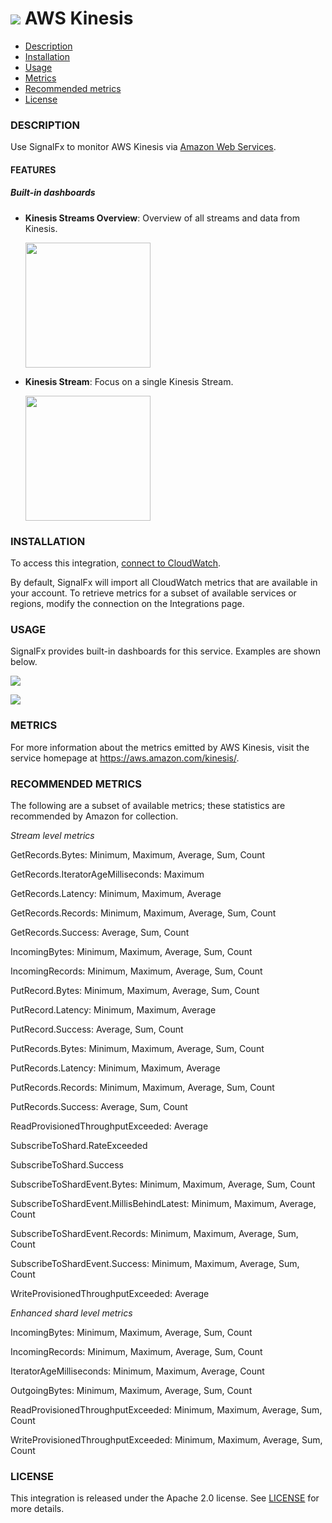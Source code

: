 # ![](./img/integration_awskinesisstreams.png) AWS Kinesis

- [Description](#description)
- [Installation](#installation)
- [Usage](#usage)
- [Metrics](#metrics)
- [Recommended metrics](#recommended-metrics)
- [License](#license)

### DESCRIPTION

Use SignalFx to monitor AWS Kinesis via [Amazon Web Services](https://github.com/signalfx/integrations/tree/master/aws)[](sfx_link:aws).

#### FEATURES

##### Built-in dashboards

- **Kinesis Streams Overview**: Overview of all streams and data from Kinesis.

  [<img src='./img/dashboard_kinesis_overview.png' width=200px>](./img/dashboard_kinesis_overview.png)

- **Kinesis Stream**: Focus on a single Kinesis Stream.

  [<img src='./img/dashboard_kinesis_stream.png' width=200px>](./img/dashboard_kinesis_stream.png)

### INSTALLATION

To access this integration, [connect to CloudWatch](https://github.com/signalfx/integrations/tree/master/aws)[](sfx_link:aws).

By default, SignalFx will import all CloudWatch metrics that are available in your account. To retrieve metrics for a subset of available services or regions, modify the connection on the Integrations page.

### USAGE

SignalFx provides built-in dashboards for this service. Examples are shown below.

![](./img/dashboard_kinesis_overview.png)

![](./img/dashboard_kinesis_stream.png)

### METRICS

For more information about the metrics emitted by AWS Kinesis, visit the service homepage at <a target="_blank" href="https://aws.amazon.com/kinesis/">https://aws.amazon.com/kinesis/</a>.

### RECOMMENDED METRICS

The following are a subset of available metrics; these statistics are recommended by Amazon for collection.

_Stream level metrics_

GetRecords.Bytes: Minimum, Maximum, Average, Sum, Count

GetRecords.IteratorAgeMilliseconds: Maximum

GetRecords.Latency: Minimum, Maximum, Average

GetRecords.Records: Minimum, Maximum, Average, Sum, Count

GetRecords.Success: Average, Sum, Count

IncomingBytes: Minimum, Maximum, Average, Sum, Count

IncomingRecords: Minimum, Maximum, Average, Sum, Count

PutRecord.Bytes: Minimum, Maximum, Average, Sum, Count

PutRecord.Latency: Minimum, Maximum, Average

PutRecord.Success: Average, Sum, Count

PutRecords.Bytes: Minimum, Maximum, Average, Sum, Count

PutRecords.Latency: Minimum, Maximum, Average

PutRecords.Records: Minimum, Maximum, Average, Sum, Count

PutRecords.Success: Average, Sum, Count

ReadProvisionedThroughputExceeded: Average

SubscribeToShard.RateExceeded

SubscribeToShard.Success

SubscribeToShardEvent.Bytes: Minimum, Maximum, Average, Sum, Count

SubscribeToShardEvent.MillisBehindLatest: Minimum, Maximum, Average, Count

SubscribeToShardEvent.Records: Minimum, Maximum, Average, Sum, Count

SubscribeToShardEvent.Success: Minimum, Maximum, Average, Sum, Count

WriteProvisionedThroughputExceeded: Average

_Enhanced shard level metrics_

IncomingBytes: Minimum, Maximum, Average, Sum, Count

IncomingRecords: Minimum, Maximum, Average, Sum, Count

IteratorAgeMilliseconds: Minimum, Maximum, Average, Count

OutgoingBytes: Minimum, Maximum, Average, Sum, Count

ReadProvisionedThroughputExceeded: Minimum, Maximum, Average, Sum, Count

WriteProvisionedThroughputExceeded: Minimum, Maximum, Average, Sum, Count


### LICENSE

This integration is released under the Apache 2.0 license. See [LICENSE](./LICENSE) for more details.
